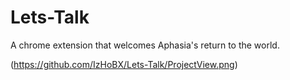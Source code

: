# Lets-Talk
A chrome extension that welcomes Aphasia's return to the world. 

(https://github.com/IzHoBX/Lets-Talk/ProjectView.png)
